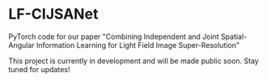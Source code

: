 # LF-CIJSANet
PyTorch code for our paper "Combining Independent and Joint Spatial-Angular Information Learning for Light Field Image Super-Resolution"

This project is currently in development and will be made public soon. Stay tuned for updates!
